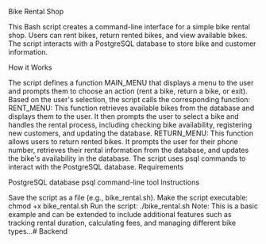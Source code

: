 Bike Rental Shop

This Bash script creates a command-line interface for a simple bike rental shop. Users can rent bikes, return rented bikes, and view available bikes. The script interacts with a PostgreSQL database to store bike and customer information.

How it Works

The script defines a function MAIN_MENU that displays a menu to the user and prompts them to choose an action (rent a bike, return a bike, or exit).
Based on the user's selection, the script calls the corresponding function:
RENT_MENU: This function retrieves available bikes from the database and displays them to the user. It then prompts the user to select a bike and handles the rental process, including checking bike availability, registering new customers, and updating the database.
RETURN_MENU: This function allows users to return rented bikes. It prompts the user for their phone number, retrieves their rental information from the database, and updates the bike's availability in the database.
The script uses psql commands to interact with the PostgreSQL database.
Requirements

PostgreSQL database
psql command-line tool
Instructions

Save the script as a file (e.g., bike_rental.sh).
Make the script executable: chmod +x bike_rental.sh
Run the script: ./bike_rental.sh
Note: This is a basic example and can be extended to include additional features such as tracking rental duration, calculating fees, and managing different bike types...#   B a c k e n d  
 